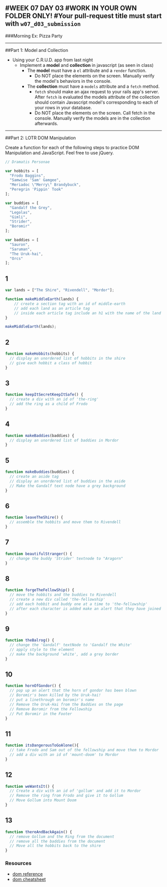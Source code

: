 #WEEK 07 DAY 03
#WORK IN YOUR OWN FOLDER ONLY!
#Your pull-request title must start with `w07_d03_submission`
---
###Morning Ex: Pizza Party

---

##Part 1: Model and Collection
- Using your C.R.U.D. app from last night
	- Implement a **model** and **collection** in javascript (as seen in class)
		- The **model** must have a `el` attribute and a `render` function.  
			- Do NOT place the elements on the screen.  Manually verify the model's behaviors in the console.
		- The **collection** must have a `models` attribute and a `fetch` method. 
			- `fetch` should make an ajax request to your rails app's server.  After `fetch` is evaluated the models attribute of the collection should contain Javascript model's corresponding to each of your rows in your database. 
			- Do NOT place the elements on the screen.  Call fetch in the console.  Manually verify the models are in the collection afterwards.

---

##Part 2: LOTR DOM Manipulation

Create a function for each of the following steps to practice DOM Manipulation and JavaScript.  Feel free to use jQuery.

```javascript
// Dramatis Personae

var hobbits = [
  "Frodo Baggins",
  "Samwise 'Sam' Gamgee",
  "Meriadoc \"Merry\" Brandybuck",
  "Peregrin 'Pippin' Took"
];

var buddies = [
  "Gandalf the Grey",
  "Legolas",
  "Gimli",
  "Strider",
  "Boromir"
];

var baddies = [
  "Sauron",
  "Saruman",
  "The Uruk-hai",
  "Orcs"
];
```

## 1

```javascript
var lands = ["The Shire", "Rivendell", "Mordor"];

function makeMiddleEarth(lands) {
    // create a section tag with an id of middle-earth
    // add each land as an article tag
    // inside each article tag include an h1 with the name of the land
}

makeMiddleEarth(lands);
```

## 2
```javascript
function makeHobbits(hobbits) {
  // display an unordered list of hobbits in the shire
  // give each hobbit a class of hobbit
}
```

## 3
```javascript
function keepItSecretKeepItSafe() {
  // create a div with an id of 'the-ring'
  // add the ring as a child of Frodo
}
```

## 4

```javascript
function makeBaddies(baddies) {
  // display an unordered list of baddies in Mordor
}
```

## 5

```javascript
function makeBuddies(buddies) {
  // create an aside tag
  // display an unordered list of buddies in the aside
  // Make the Gandalf text node have a grey background
}
```

## 6
```javascript
function leaveTheShire() {
  // assemble the hobbits and move them to Rivendell
}
```

## 7

```javascript
function beautifulStranger() {
  // change the buddy 'Strider' textnode to "Aragorn"
}
```

## 8

```javascript
function forgeTheFellowShip() {
  // move the hobbits and the buddies to Rivendell
  // create a new div called 'the-fellowship'
  // add each hobbit and buddy one at a time to 'the-fellowship'
  // after each character is added make an alert that they have joined your party
}
```

## 9

```javascript
function theBalrog() {
  // change the 'Gandalf' textNode to 'Gandalf the White'
  // apply style to the element
  // make the background 'white', add a grey border
}
```

## 10
```javascript
function hornOfGondor() {
  // pop up an alert that the horn of gondor has been blown
  // Boromir's been killed by the Uruk-hai!
  // put a linethrough on boromir's name
  // Remove the Uruk-Hai from the Baddies on the page
  // Remove Boromir from the Fellowship
  // Put Boromir in the Footer
}
```

## 11
```javascript
function itsDangerousToGoAlone(){
  // take Frodo and Sam out of the fellowship and move them to Mordor
  // add a div with an id of 'mount-doom' to Mordor
}
```

## 12
```javascript
function weWantsIt() {
  // Create a div with an id of 'gollum' and add it to Mordor
  // Remove the ring from Frodo and give it to Gollum
  // Move Gollum into Mount Doom
}
```

## 13
```javascript
function thereAndBackAgain() {
  // remove Gollum and the Ring from the document
  // remove all the baddies from the document
  // Move all the hobbits back to the shire
}
```

### Resources

- [dom reference](https://developer.mozilla.org/en-US/docs/DOM/DOM_Reference)
- [dom cheatsheet](http://christianheilmann.com/stuff/JavaScript-DOM-Cheatsheet.pdf)

